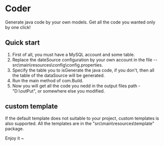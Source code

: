 # Coder
Generate java code by your own models. Get all the code you wanted only by one click!

## Quick start
1. First of all, you must have a MySQL account and some table.
2. Replace the dateSource configuration by your own account in the file -- src\main\resources\config\config.properties.
3. Specify the table you to isGenerate the java code, if you don't, then all the table of the dataSource will be generated.
4. Run the main method of com.Build.
5. Now you will get all the code you nedd in the output files path - "D:\outPut", or somewhere else you modified.

## custom template
If the default template does not suitable to your project, custom templates is also supported.
All the templates are in the "src\main\resources\template" package.

Enjoy it ~

